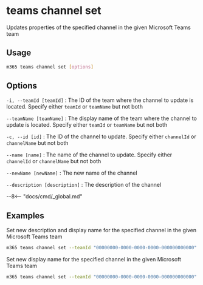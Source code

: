 # teams channel set

Updates properties of the specified channel in the given Microsoft Teams team

## Usage

```sh
m365 teams channel set [options]
```

## Options

`-i, --teamId [teamId]`
: The ID of the team where the channel to update is located. Specify either `teamId` or `teamName` but not both

`--teamName [teamName]`
: The display name of the team where the channel to update is located. Specify either `teamId` or `teamName` but not both

`-c, --id [id]`
: The ID of the channel to update. Specify either `channelId` or `channelName` but not both

`--name [name]`
: The name of the channel to update. Specify either `channelId` or `channelName` but not both

`--newName [newName]`
: The new name of the channel

`--description [description]`
: The description of the channel

--8<-- "docs/cmd/_global.md"

## Examples
  
Set new description and display name for the specified channel in the given Microsoft Teams team

```sh
m365 teams channel set --teamId "00000000-0000-0000-0000-000000000000" --name Reviews --newName Projects --description "Channel for new projects"
```

Set new display name for the specified channel in the given Microsoft Teams team

```sh
m365 teams channel set --teamId "00000000-0000-0000-0000-000000000000" --name Reviews --newName Projects
```

